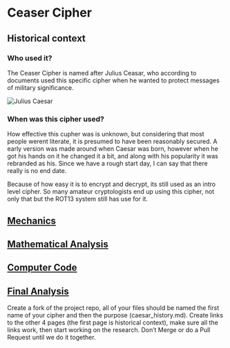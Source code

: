 # Ceaser Cipher
## Historical context

### Who used it?

  The Ceaser Cipher is named after Julius Ceasar, who according to documents used this specific cipher when he wanted to protect messages of military significance.

![Julius Caesar](https://cdn.britannica.com/11/196711-050-FA58D50D/Julius-Caesar-marble-sculpture-Andrea-di-Pietro.jpg)

### When was this cipher used? 

  How effective this cupher was is unknown, but considering that most people werent literate, it is presumed to have been reasonably secured. A early version was made around when Caesar was born, however when he got his hands on it he changed it a bit, and along with his popularity it was rebranded as his. Since we have a rough start day, I can say that there really is no end date. 

  Because of how easy it is to encrypt and decrypt, its still used as an intro level cipher. So many amateur cryptologists end up using this cipher, not only that but the ROT13 system still has use for it.

## [Mechanics](https://github.com/Evan-Mohan/Caesar-Cipher/blob/mechanics/caesar_mechanics.md)

## [Mathematical Analysis](https://github.com/Evan-Mohan/Caesar-Cipher/blob/mathematical-analysis/caesar_mathematical_analysis.md)

## [Computer Code](https://github.com/Evan-Mohan/Caesar-Cipher/blob/computer-code/caesar_computer_code.md)

## [Final Analysis](https://github.com/Evan-Mohan/Caesar-Cipher/blob/final-analysis/caesar_final_analysis.md)

Create a fork of the project repo, all of your files should be named the first name of your cipher and then the purpose (caesar_history.md). Create links to the other 4 pages (the first page is historical context), make sure all the links work, then start working on the research. Don’t Merge or do a Pull Request until we do it together.
